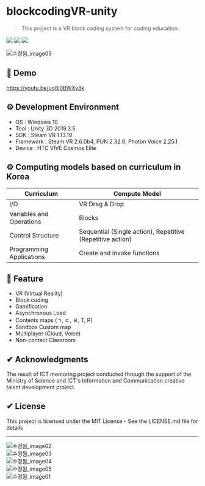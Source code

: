 # blockcodingVR-unity
> This project is a VR block coding system for coding education.
<p>
  <a href="https://github.com/sangwookyoo/" target="_blank"><img src="https://img.shields.io/badge/SangwookYoo-181717?style=flat-square&logo=GitHub&logoColor=white"/></a>
  <a href="mailto:tkddnr032@gmail.com" target="_blank"><img src="https://img.shields.io/badge/tkddnr032@gmail.com-EA4335?style=flat-square&logo=Gmail&logoColor=white"/></a>
  <a><img src="https://img.shields.io/badge/unity3d-2019.3.5-blue?style=flat-square&logo=unity"></a>
</p>

![수정됨_image03](https://user-images.githubusercontent.com/61134850/127849043-3013cf33-2ec1-4139-9e0c-a7de8c514c07.png)

## 📢 Demo
https://youtu.be/uo8j0BWXv8k

## ⚙ Development Environment
 * OS : Windows 10
 * Tool : Unity 3D 2019.3.5
 * SDK : Steam VR 1.13.10
 * Framework : Steam VR 2.6.0b4, PUN 2.32.0, Photon Voice 2.25.1
 * Device : HTC VIVE Cosmos Elite

## ⚙ Computing models based on curriculum in Korea
| Curriculum | Compute Model |
| ------ | ------ |
| I/O | VR Drag & Drop |
| Variables and Operations | Blocks |
| Control Structure | Sequential (Single action), Repetitive (Repetitive action) |
| Programming Applications | Create and invoke functions |

## 🚀 Feature
 * VR (Virtual Reality)
 * Block coding
 * Gamification
 * Asynchronous Load
 * Contents maps (ㄱ, ㄷ, ㄹ, T, P)
 * Sandbox Custom map
 * Multiplayer (Cloud, Voice)
 * Non-contact Classroom

## ✔ Acknowledgments
The result of ICT mentoring project conducted through the support of the Ministry of Science and ICT's Information and Communication creative talent development project.

## ✔ License
This project is licensed under the MIT License - See the LICENSE.md file for details

---
![수정됨_image02](https://user-images.githubusercontent.com/61134850/127849036-d4a4e22e-2a8e-49ba-ba38-25d4757dffbf.png)<br />
![수정됨_image03](https://user-images.githubusercontent.com/61134850/127849043-3013cf33-2ec1-4139-9e0c-a7de8c514c07.png)<br />
![수정됨_image04](https://user-images.githubusercontent.com/61134850/127849045-1f2a1be0-b729-4329-a1b0-bdd80588ae03.png)<br />
![수정됨_image05](https://user-images.githubusercontent.com/61134850/127849047-966617ef-6446-4ae3-8a93-09051e5342b6.png)<br />
![수정됨_image01](https://user-images.githubusercontent.com/61134850/128624938-57f21d0c-5a0b-429b-ae6f-56b9554674a2.png)<br />

